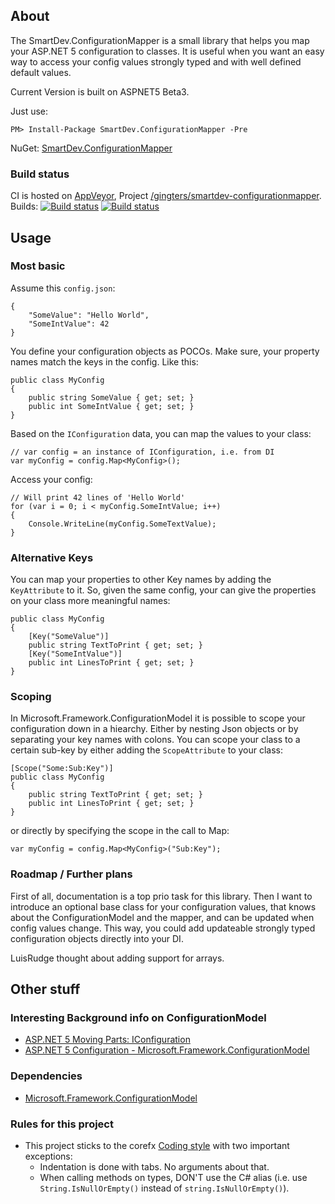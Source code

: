 ## About

The SmartDev.ConfigurationMapper is a small library that helps you map your ASP.NET 5 configuration to classes. It is useful when you want an easy way to access your config values strongly typed and with well defined default values.

Current Version is built on ASPNET5 Beta3.

Just use:

    PM> Install-Package SmartDev.ConfigurationMapper -Pre

NuGet: [SmartDev.ConfigurationMapper](https://www.nuget.org/packages/SmartDev.ConfigurationMapper/)

### Build status

CI is hosted on [AppVeyor](http://www.appveyor.com/), Project [/gingters/smartdev-configurationmapper](https://ci.appveyor.com/project/gingters/smartdev-configurationmapper).  
Builds: [![Build status](https://ci.appveyor.com/api/projects/status/6xpyv803q7wawrd5/branch/master?svg=true&pendingText=master%20-%20pending&passingText=master%20-%20OK&failingText=master%20-%20failed)](https://ci.appveyor.com/project/gingters/smartdev-configurationmapper/branch/master)  [![Build status](https://ci.appveyor.com/api/projects/status/6xpyv803q7wawrd5/branch/dev?svg=true&pendingText=dev%20-%20pending&passingText=dev%20-%20OK&failingText=dev%20-%20failed)](https://ci.appveyor.com/project/gingters/smartdev-configurationmapper/branch/dev)

## Usage

### Most basic

Assume this `config.json`:

    {
        "SomeValue": "Hello World",
        "SomeIntValue": 42
    }

You define your configuration objects as POCOs. Make sure, your property names match the keys in the config. Like this:

    public class MyConfig
    {
        public string SomeValue { get; set; }
        public int SomeIntValue { get; set; }
    }

Based on the `IConfiguration` data, you can map the values to your class:

    // var config = an instance of IConfiguration, i.e. from DI
    var myConfig = config.Map<MyConfig>();

Access your config:

    // Will print 42 lines of 'Hello World'
    for (var i = 0; i < myConfig.SomeIntValue; i++)
    {
        Console.WriteLine(myConfig.SomeTextValue);
    }

### Alternative Keys

You can map your properties to other Key names by adding the `KeyAttribute` to it. So, given the same config, your can give the properties on your class more meaningful names:

    public class MyConfig
    {
        [Key("SomeValue")]
        public string TextToPrint { get; set; }
        [Key("SomeIntValue")]
        public int LinesToPrint { get; set; }
    }

### Scoping

In Microsoft.Framework.ConfigurationModel it is possible to scope your configuration down in a hiearchy. Either by nesting Json objects or by separating your key names with colons. You can scope your class to a certain sub-key by either adding the `ScopeAttribute` to your class:

    [Scope("Some:Sub:Key")]
    public class MyConfig
    {
        public string TextToPrint { get; set; }
        public int LinesToPrint { get; set; }
    }

or directly by specifying the scope in the call to Map:

    var myConfig = config.Map<MyConfig>("Sub:Key");

### Roadmap / Further plans

First of all, documentation is a top prio task for this library. Then I want to introduce an optional base class for your configuration values, that knows about the ConfigurationModel and the mapper, and can be updated when config values change. This way, you could add updateable strongly typed configuration objects directly into your DI.

LuisRudge thought about adding support for arrays.

## Other stuff

### Interesting Background info on ConfigurationModel

* [ASP.NET 5 Moving Parts: IConfiguration](http://whereslou.com/2014/05/23/asp-net-vnext-moving-parts-iconfiguration/)
* [ASP.NET 5 Configuration - Microsoft.Framework.ConfigurationModel](http://blog.jsinh.in/asp-net-5-configuration-microsoft-framework-configurationmodel/)

### Dependencies

* [Microsoft.Framework.ConfigurationModel](https://github.com/aspnet/Configuration/)

### Rules for this project

* This project sticks to the corefx [Coding style](https://github.com/dotnet/corefx/wiki/Coding-style) with two important exceptions:  
  * Indentation is done with tabs. No arguments about that.
  * When calling methods on types, DON'T use the C# alias (i.e. use `String.IsNullOrEmpty()` instead of `string.IsNullOrEmpty()`).
